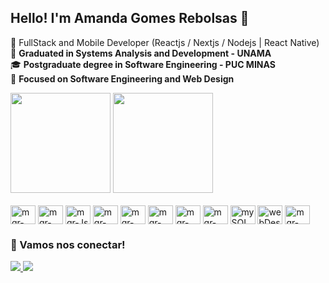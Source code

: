  ## Hello! I'm Amanda Gomes Rebolsas 👋

🌱 FullStack and Mobile Developer (Reactjs / Nextjs / Nodejs | React Native)  
💖 **Graduated in Systems Analysis and Development - UNAMA**  
🎓 **Postgraduate degree in Software Engineering - PUC MINAS**  
🌸 **Focused on Software Engineering and Web Design**

     

<div align="relative">
  <img height="160em" src="https://github-readme-stats.vercel.app/api?username=Mandiegr&show_icons=true&theme=rose_pine&include_all_commits=true&count_private=true"/>
  <img height="160em" src="https://github-readme-stats.vercel.app/api/top-langs/?username=Mandiegr&layout=compact&langs_count=7&theme=rose_pine"/>
</div>

  <div style="display: inline_block"><br>
  <img align="center" alt="mgr-HTML" height="30" width="40" src="https://img.icons8.com/?size=100&id=G8Hm14TyldnE&format=png&color=F25081">
  <img align="center" alt="mgr-CSS" height="30" width="40" src="https://img.icons8.com/?size=100&id=10452&format=png&color=F25081">
  <img align="center" alt="mgr-Js" height="30" width="40" src="https://img.icons8.com/?size=100&id=39853&format=png&color=F25081">
  <img align="center" alt="mgr-TypeScript" height="30" width="40" src="https://img.icons8.com/?size=100&id=9tCkE6sUIHSA&format=png&color=F25081">
  <img align="center" alt="mgr-React" height="30" width="40" src="https://img.icons8.com/?size=100&id=047WZAFDnkVp&format=png&color=F25081">
  <img align="center" alt="mgr-Nodejs" height="30" width="40" src="https://img.icons8.com/?size=100&id=MYAtloBl4WGO&format=png&color=F25081"> 
  <img align="center" alt="mgr-Python" height="30" width="40" src="https://img.icons8.com/?size=100&id=aWblrDJHlClp&format=png&color=F25081">
  <img align="center" alt="mgr-firebase" height="30" width="40" src="https://img.icons8.com/?size=100&id=5pr1cz6sq9qI&format=png&color=F25081">
  <img align="center" alt="mySQL" height="30" width="40" src="https://img.icons8.com/?size=100&id=76899&format=png&color=F25081">
  <img align="center" alt="webDesign" height="30" width="40" src="https://img.icons8.com/?size=100&id=FVDBGC3QPi3J&format=png&color=F25081">
  <img align="center" alt="mgr-figma" height="30" width="40" src="https://img.icons8.com/?size=100&id=e1F8Ys83aECc&format=png&color=F25081">
     
</div> 
  
 ### 💌 Vamos nos conectar!
<div align="relative">
  <a href="mailto:amandagr.eng.softweare@gmail.com">
    <img src="https://img.shields.io/badge/-Gmail-FF6F91?style=for-the-badge&logo=gmail&logoColor=white">
  </a>
  <a href="https://www.linkedin.com/in/amanda-gomes-rebolsas-5138a0222" target="_blank">
    <img src="https://img.shields.io/badge/-LinkedIn-9D79BC?style=for-the-badge&logo=linkedin&logoColor=white">
  </a>
</div>





